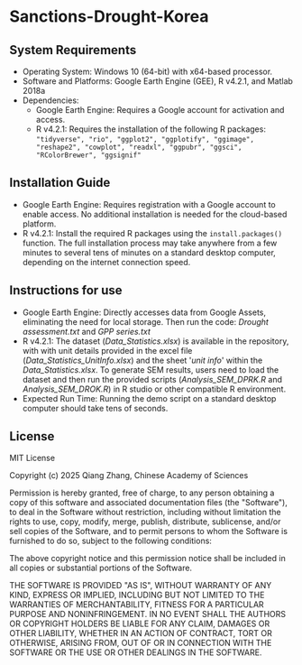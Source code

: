 # Sanctions-Drought-Korea

## System Requirements
- Operating System: Windows 10 (64-bit) with x64-based processor.
- Software and Platforms: Google Earth Engine (GEE), R v4.2.1, and Matlab 2018a
- Dependencies:
  - Google Earth Engine: Requires a Google account for activation and access.
  - R v4.2.1: Requires the installation of the following R packages: `"tidyverse", "rio", "ggplot2", "ggplotify", "ggimage", "reshape2", "cowplot", "readxl", "ggpubr", "ggsci", "RColorBrewer", "ggsignif"`

## Installation Guide
- Google Earth Engine: Requires registration with a Google account to enable access. No additional installation is needed for the cloud-based platform. 
- R v4.2.1: Install the required R packages using the `install.packages()` function. The full installation process may take anywhere from a few minutes to several tens of minutes on a standard desktop computer, depending on the internet connection speed. 

## Instructions for use
- Google Earth Engine: Directly accesses data from Google Assets, eliminating the need for local storage. Then run the code: *Drought assessment.txt* and *GPP series.txt*
- R v4.2.1: The dataset (*Data_Statistics.xlsx*) is available in the repository, with with unit details provided in the excel file (*Data_Statistics_UnitInfo.xlsx*) and the sheet '*unit info*' within the *Data_Statistics.xlsx*. To generate SEM results, users need to load the dataset and then run the provided scripts (*Analysis_SEM_DPRK.R* and *Analysis_SEM_DROK.R*) in R studio or other compatible R environment. 
- Expected Run Time: Running the demo script on a standard desktop computer should take tens of seconds.

## License
MIT License 

Copyright (c) 2025 Qiang Zhang, Chinese Academy of Sciences

Permission is hereby granted, free of charge, to any person obtaining a copy
of this software and associated documentation files (the "Software"), to deal
in the Software without restriction, including without limitation the rights
to use, copy, modify, merge, publish, distribute, sublicense, and/or sell
copies of the Software, and to permit persons to whom the Software is
furnished to do so, subject to the following conditions:

The above copyright notice and this permission notice shall be included in all
copies or substantial portions of the Software.

THE SOFTWARE IS PROVIDED "AS IS", WITHOUT WARRANTY OF ANY KIND, EXPRESS OR
IMPLIED, INCLUDING BUT NOT LIMITED TO THE WARRANTIES OF MERCHANTABILITY,
FITNESS FOR A PARTICULAR PURPOSE AND NONINFRINGEMENT. IN NO EVENT SHALL THE
AUTHORS OR COPYRIGHT HOLDERS BE LIABLE FOR ANY CLAIM, DAMAGES OR OTHER
LIABILITY, WHETHER IN AN ACTION OF CONTRACT, TORT OR OTHERWISE, ARISING FROM,
OUT OF OR IN CONNECTION WITH THE SOFTWARE OR THE USE OR OTHER DEALINGS IN THE
SOFTWARE.